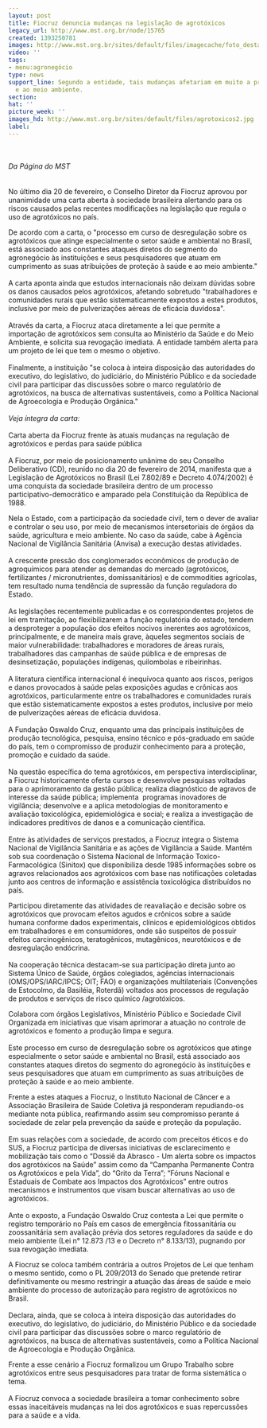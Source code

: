 ```yaml
---
layout: post
title: Fiocruz denuncia mudanças na legislação de agrotóxicos
legacy_url: http://www.mst.org.br/node/15765
created: 1393250781
images: http://www.mst.org.br/sites/default/files/imagecache/foto_destaque/agrotoxicos2.jpg
video: ''
tags:
- menu:agronegócio
type: news
support_line: Segundo a entidade, tais mudanças afetariam em muito a proteção à saúde
  e ao meio ambiente.
section: 
hat: ''
picture_week: ''
images_hd: http://www.mst.org.br/sites/default/files/agrotoxicos2.jpg
label: 
---
```

<p><br><em><br>Da Página do&nbsp;MST</em><br><br><br>No último dia 20 de fevereiro, o Conselho Diretor da Fiocruz aprovou por unanimidade uma carta aberta à sociedade brasileira alertando para os riscos causados pelas recentes modificações na legislação que regula o uso de agrotóxicos no país.</p><p>De acordo com a carta, o "processo em curso de desregulação sobre os agrotóxicos que atinge especialmente o setor saúde e ambiental no Brasil, está associado aos constantes ataques diretos do segmento do agronegócio às instituições e seus pesquisadores que atuam em cumprimento as suas atribuições de proteção à saúde e ao meio ambiente."<br><br>A carta aponta ainda que estudos internacionais não deixam dúvidas sobre os danos causados pelos agrotóxicos, afetando sobretudo "trabalhadores e comunidades rurais que estão sistematicamente expostos a estes produtos, inclusive por meio de pulverizações aéreas de eficácia duvidosa".<br><br>Através da carta, a Fiocruz ataca diretamente a lei que permite a importação de agrotóxicos sem consulta ao Ministério da Saúde e do Meio Ambiente, e solicita sua revogação imediata. A entidade também alerta para um projeto de lei que tem o mesmo o objetivo.<br><br>Finalmente, a instituição "se coloca à inteira disposição das autoridades do executivo, do legislativo, do judiciário, do Ministério Público e da sociedade civil para participar das discussões sobre o marco regulatório de agrotóxicos, na busca de alternativas sustentáveis, como a Política Nacional de Agroecologia e Produção Orgânica."<br><br><em>Veja íntegra da carta:</em><br><br>Carta aberta da Fiocruz frente às atuais mudanças na regulação de agrotóxicos e perdas para saúde pública<br><br>A Fiocruz, por meio de posicionamento unânime do seu Conselho Deliberativo (CD), reunido no dia 20 de fevereiro de 2014, manifesta que a Legislação de Agrotóxicos no Brasil (Lei 7.802/89 e Decreto 4.074/2002) é uma conquista da sociedade brasileira dentro de um processo participativo-democrático e amparado pela Constituição da República de 1988.</p><p>Nela o Estado, com a participação da sociedade civil, tem o dever de avaliar e controlar o seu uso, por meio de mecanismos intersetoriais de órgãos da saúde, agricultura e meio ambiente. No caso da saúde, cabe à Agência Nacional de Vigilância Sanitária (Anvisa) a execução destas atividades.<br><br>A crescente pressão dos conglomerados econômicos de produção de agroquímicos para atender as demandas do mercado (agrotóxicos, fertilizantes / micronutrientes, domissanitários) e de commodities agrícolas, tem resultado numa tendência de supressão da função reguladora do Estado.<br><br>As legislações recentemente publicadas e os correspondentes projetos de lei em tramitação, ao flexibilizarem a função regulatória do estado, tendem a desproteger a população dos efeitos nocivos inerentes aos agrotóxicos, principalmente, e de maneira mais grave, àqueles segmentos sociais de maior vulnerabilidade: trabalhadores e moradores de áreas rurais, trabalhadores das campanhas de saúde pública e de empresas de desinsetização, populações indígenas, quilombolas e ribeirinhas.<br><br>A literatura científica internacional é inequívoca quanto aos riscos, perigos e danos provocados à saúde pelas exposições agudas e crônicas aos agrotóxicos, particularmente entre os trabalhadores e comunidades rurais que estão sistematicamente expostos a estes produtos, inclusive por meio de pulverizações aéreas de eficácia duvidosa.<br><br>A Fundação Oswaldo Cruz, enquanto uma das principais instituições de produção tecnológica, pesquisa, ensino técnico e pós-graduado em saúde do país, tem o compromisso de produzir conhecimento para a proteção, promoção e cuidado da saúde.<br><br>Na questão específica do tema agrotóxicos, em perspectiva interdisciplinar, a Fiocruz historicamente oferta cursos e desenvolve pesquisas voltadas para o aprimoramento da gestão pública; realiza diagnóstico de agravos de interesse da saúde pública; implementa&nbsp; programas inovadores de vigilância; desenvolve e a aplica metodologias de monitoramento e avaliação toxicológica, epidemiológica e social; e realiza a investigação de indicadores preditivos de danos e a comunicação científica.<br><br>Entre às atividades de serviços prestados, a Fiocruz integra o Sistema Nacional de Vigilância Sanitária e as ações de Vigilância a Saúde. Mantém sob sua coordenação o Sistema Nacional de Informação Toxico-Farmacológica (Sinitox) que disponibiliza desde 1985 informações sobre os agravos relacionados aos agrotóxicos com base nas notificações coletadas junto aos centros de informação e assistência toxicológica distribuídos no país.</p><p>Participou diretamente das atividades de reavaliação e decisão sobre os agrotóxicos que provocam efeitos agudos e crônicos sobre a saúde humana conforme dados experimentais, clínicos e epidemiológicos obtidos em trabalhadores e em consumidores, onde são suspeitos de possuir efeitos carcinogênicos, teratogênicos, mutagênicos, neurotóxicos e de desregulação endócrina.<br><br>Na cooperação técnica destacam-se sua participação direta junto ao Sistema Único de Saúde, órgãos colegiados, agências internacionais (OMS/OPS/IARC/IPCS; OIT; FAO) e organizações multilateriais (Convenções de Estocolmo, da Basiléia, Roterdã) voltados aos processos de regulação de produtos e serviços de risco químico /agrotóxicos.</p><p>Colabora com órgãos Legislativos, Ministério Público e Sociedade Civil Organizada em iniciativas que visam aprimorar a atuação no controle de agrotóxicos e fomento a produção limpa e segura.<br><br>Este processo em curso de desregulação sobre os agrotóxicos que atinge especialmente o setor saúde e ambiental no Brasil, está associado aos constantes ataques diretos do segmento do agronegócio às instituições e seus pesquisadores que atuam em cumprimento as suas atribuições de proteção à saúde e ao meio ambiente.</p><p>Frente a estes ataques a Fiocruz, o Instituto Nacional de Câncer e a Associação Brasileira de Saúde Coletiva já responderam repudiando-os mediante nota pública, reafirmando assim seu compromisso perante á sociedade de zelar pela prevenção da saúde e proteção da população.<br><br>Em suas relações com a sociedade, de acordo com preceitos éticos e do SUS, a Fiocruz participa de diversas iniciativas de esclarecimento e mobilização tais como o “Dossiê da Abrasco - Um alerta sobre os impactos dos agrotóxicos na Saúde” assim como da “Campanha Permanente Contra os Agrotóxicos e pela Vida”, do “Grito da Terra”; “Fóruns Nacional e Estaduais de Combate aos Impactos dos Agrotóxicos” entre outros mecanismos e instrumentos que visam buscar alternativas ao uso de agrotóxicos.<br><br>Ante o exposto, a Fundação Oswaldo Cruz contesta a Lei que permite o registro temporário no País em casos de emergência fitossanitária ou zoossanitária sem avaliação prévia dos setores reguladores da saúde e do meio ambiente (Lei n° 12.873 /13 e o Decreto n° 8.133/13), pugnando por sua revogação imediata.</p><p>A Fiocruz se coloca também contrária a outros Projetos de Lei que tenham o mesmo sentido, como o PL 209/2013 do Senado que pretende retirar definitivamente ou mesmo restringir a atuação das áreas de saúde e meio ambiente do processo de autorização para registro de agrotóxicos no Brasil.<br><br>Declara, ainda, que se coloca à inteira disposição das autoridades do executivo, do legislativo, do judiciário, do Ministério Público e da sociedade civil para participar das discussões sobre o marco regulatório de agrotóxicos, na busca de alternativas sustentáveis, como a Política Nacional de Agroecologia e Produção Orgânica.</p><p>Frente a esse cenário a Fiocruz formalizou um Grupo Trabalho sobre agrotóxicos entre seus pesquisadores para tratar de forma sistemática o tema.<br><br>A Fiocruz convoca a sociedade brasileira a tomar conhecimento sobre essas inaceitáveis mudanças na lei dos agrotóxicos e suas repercussões para a saúde e a vida.<br>&nbsp;</p>
